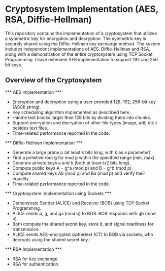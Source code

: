 # Cryptosystem Implementation (AES, RSA, Diffie-Hellman)
This repository contains the implementation of a cryptosystem that utilizes a symmetric key for encryption and decryption. The symmetric key is securely shared using the Diffie-Hellman key exchange method. The system includes independent implementations of AES, Diffie-Hellman and RSA, along with a demonstration of the entire cryptosystem using TCP Socket Programming. I have extended AES implementation to support 192 and 256 bit keys.

## Overview of the Cryptosystem
*** AES Implementation ***
- Encryption and decryption using a user-provided 128, 192, 256-bit key (ASCII string).
- Key scheduling algorithm implemented as described here.
- Handle text blocks larger than 128 bits by dividing them into chunks.
- Support encryption and decryption of other file types (image, pdf, etc.) besides text files.
- Time-related performance reported in the code.

*** Diffie-Hellman Implementation *** 
- Generate a large prime p (at least k bits long, with k as a parameter).
- Find a primitive root g for mod p within the specified range [min, max].
- Generate private keys a and b (both at least k/2 bits long).
- Compute public keys A = g^a (mod p) and B = g^b (mod p).
- Compute shared keys Ab (mod p) and Ba (mod p) and verify their equality.
- Time-related performance reported in the code.

*** Cryptosystem Implementation using Sockets *** 
- Demonstrate Sender (ALICE) and Receiver (BOB) using TCP Socket Programming.
- ALICE sends p, g, and ga (mod p) to BOB. BOB responds with gb (mod p).
- Both compute the shared secret key, store it, and signal readiness for transmission.
- ALICE sends AES-encrypted ciphertext (CT) to BOB via sockets, who decrypts using the shared secret key.

*** RSA Implementation ***
- RSA for key exchange.
- RSA for authentication.

